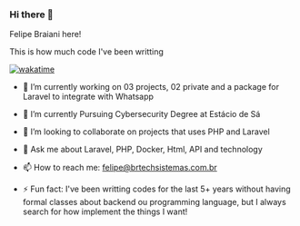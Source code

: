 ### Hi there 👋

Felipe Braiani here!

This is how much code I've been writting

[![wakatime](https://wakatime.com/badge/user/e173ee68-7633-4038-9460-1473cbbb43d0.svg)](https://wakatime.com/@e173ee68-7633-4038-9460-1473cbbb43d0)


- 🔭 I’m currently working on 03 projects, 02 private and a package for Laravel to integrate with Whatsapp
- 🌱 I’m currently Pursuing Cybersecurity Degree at Estácio de Sá
- 👯 I’m looking to collaborate on projects that uses PHP and Laravel
- 💬 Ask me about Laravel, PHP, Docker, Html, API and technology
- 📫 How to reach me: <felipe@brtechsistemas.com.br>

- ⚡ Fun fact: I've been writting codes for the last 5+ years without having formal classes about backend ou programming language, but I always search for how implement the things I want!
